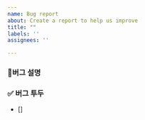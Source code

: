 ```yaml
---
name: Bug report
about: Create a report to help us improve
title: ""
labels: ''
assignees: ''

---
```


### 🚨버그 설명

### ✅ 버그 투두
- []

